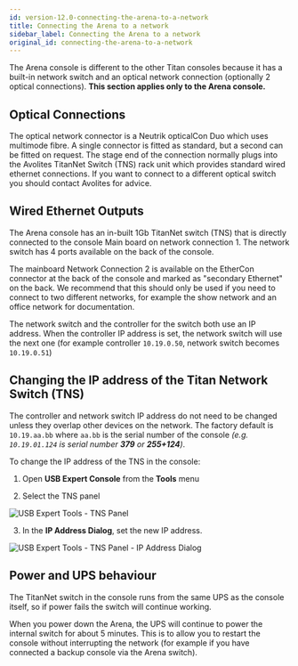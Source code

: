 ```yaml
---
id: version-12.0-connecting-the-arena-to-a-network
title: Connecting the Arena to a network
sidebar_label: Connecting the Arena to a network
original_id: connecting-the-arena-to-a-network
---
```


The Arena console is different to the other Titan consoles because it
has a built-in network switch and an optical network connection
(optionally 2 optical connections). **This section applies only to the
Arena console.**

Optical Connections
-------------------

The optical network connector is a Neutrik opticalCon Duo which uses
multimode fibre. A single connector is fitted as standard, but a second
can be fitted on request. The stage end of the connection normally plugs
into the Avolites TitanNet Switch (TNS) rack unit which provides
standard wired ethernet connections. If you want to connect to a
different optical switch you should contact Avolites for advice.

Wired Ethernet Outputs
----------------------

The Arena console has an in-built 1Gb TitanNet switch (TNS) that is
directly connected to the console Main board on network connection 1.
The network switch has 4 ports available on the back of the console.

The mainboard Network Connection 2 is available on the EtherCon
connector at the back of the console and marked as "secondary Ethernet"
on the back. We recommend that this should only be used if you need to
connect to two different networks, for example the show network and an
office network for documentation.

The network switch and the controller for the switch both use an IP
address. When the controller IP address is set, the network switch will
use the next one (for example controller `10.19.0.50`, network switch
becomes `10.19.0.51`)

Changing the IP address of the Titan Network Switch (TNS)
---------------------------------------------------

The controller and network switch IP address do not need to be changed
unless they overlap other devices on the network. The factory default is
`10.19.aa.bb` where `aa.bb` is the serial number of the console *(e.g. `10.19.01.124` is
serial number **379** or **255+124**)*.

To change the IP address of the TNS in the console:

1. Open **USB Expert Console** from the **Tools** menu

2. Select the TNS panel

![USB Expert Tools - TNS Panel](/docs/images/USB-Expert-Tools-TNS-Panel.png)

3. In the **IP Address Dialog**, set the new IP address.

![USB Expert Tools - TNS Panel - IP Address Dialog](/docs/images/USB-Expert-Tools-TNS-Panel-IP-Address-Dialog.png)

Power and UPS behaviour 
-----------------------

The TitanNet switch in the console runs from the same UPS as the console
itself, so if power fails the switch will continue working.

When you power down the Arena, the UPS will continue to power the
internal switch for about 5 minutes. This is to allow you to restart the
console without interrupting the network (for example if you have
connected a backup console via the Arena switch).


